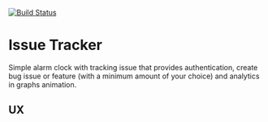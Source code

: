[![Build Status](https://travis-ci.org/Madenden/issue-tracker.svg?branch=master)](https://travis-ci.org/Madenden/issue-tracker)
# Issue Tracker
Simple alarm clock with tracking issue that provides authentication, create bug issue or feature (with a minimum amount of your choice) and analytics in graphs animation.

## UX